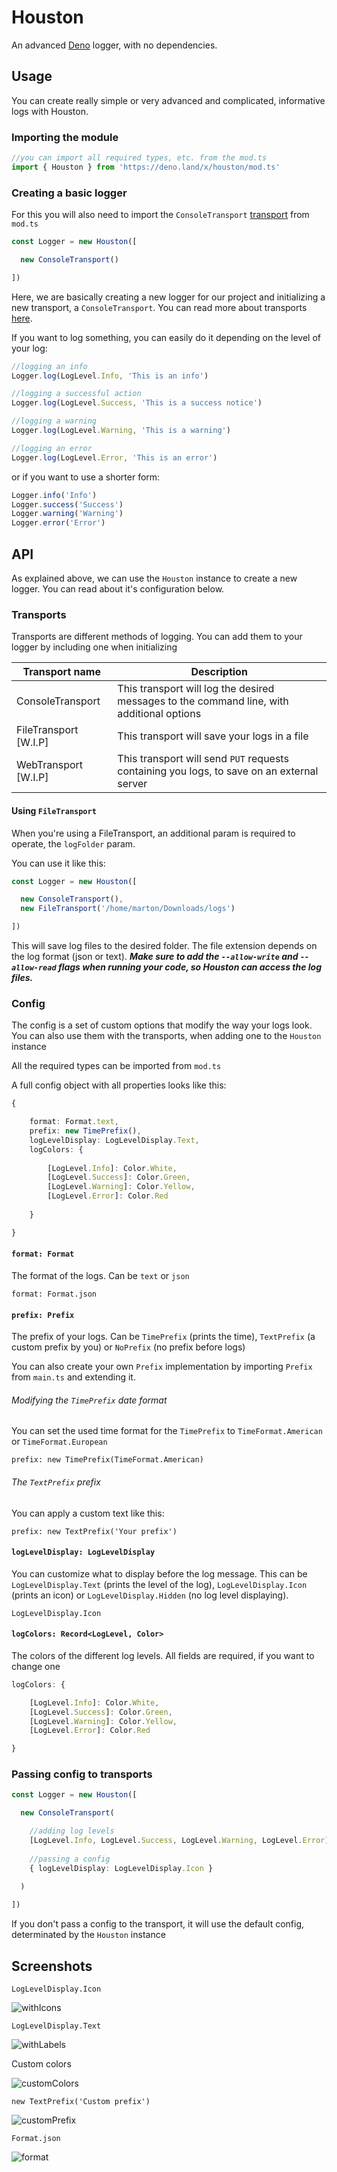 # Houston
An advanced [Deno](https://deno.land) logger, with no dependencies.

## Usage
You can create really simple or very advanced and complicated, informative logs with Houston.

### Importing the module
```ts
//you can import all required types, etc. from the mod.ts
import { Houston } from 'https://deno.land/x/houston/mod.ts'
```

### Creating a basic logger
For this you will also need to import the `ConsoleTransport` [transport](#transports) from `mod.ts`
```ts
const Logger = new Houston([

  new ConsoleTransport()

])
```
Here, we are basically creating a new logger for our project and initializing a new transport, a `ConsoleTransport`. You can read more about transports [here](#transports).

If you want to log something, you can easily do it depending on the level of your log:
```ts
//logging an info
Logger.log(LogLevel.Info, 'This is an info')

//logging a successful action
Logger.log(LogLevel.Success, 'This is a success notice')

//logging a warning
Logger.log(LogLevel.Warning, 'This is a warning')

//logging an error
Logger.log(LogLevel.Error, 'This is an error')
```

or if you want to use a shorter form:

```ts
Logger.info('Info')
Logger.success('Success')
Logger.warning('Warning')
Logger.error('Error')
```

## API
As explained above, we can use the `Houston` instance to create a new logger. You can read about it's configuration below.

### Transports
Transports are different methods of logging. You can add them to your logger by including one when initializing

|   Transport name       |   Description |
|------------------------|---------------|
|   ConsoleTransport     |  This transport will log the desired messages to the command line, with additional options   |
|   FileTransport [W.I.P]|  This transport will save your logs in a file    |
|   WebTransport [W.I.P] |  This transport will send `PUT` requests containing you logs, to save on an external server  |

#### Using `FileTransport`
When you're using a FileTransport, an additional param is required to operate, the `logFolder` param.

You can use it like this:
```ts
const Logger = new Houston([

  new ConsoleTransport(),
  new FileTransport('/home/marton/Downloads/logs')

])
```
This will save log files to the desired folder. The file extension depends on the log format (json or text).
***Make sure to add the `--allow-write` and `--allow-read` flags when running your code, so Houston can access the log files.***

### Config
The config is a set of custom options that modify the way your logs look. You can also use them with the transports, when adding one to the `Houston` instance

All the required types can be imported from `mod.ts`

A full config object with all properties looks like this:
```ts
{

    format: Format.text,
    prefix: new TimePrefix(),
    logLevelDisplay: LogLevelDisplay.Text,
    logColors: {
    
        [LogLevel.Info]: Color.White,
        [LogLevel.Success]: Color.Green,
        [LogLevel.Warning]: Color.Yellow,
        [LogLevel.Error]: Color.Red
    
    }

}
```

#### `format: Format`
The format of the logs. Can be `text` or `json`

`format: Format.json`

#### `prefix: Prefix`
The prefix of your logs. Can be `TimePrefix` (prints the time), `TextPrefix` (a custom prefix by you) or `NoPrefix` (no prefix before logs)

You can also create your own `Prefix` implementation by importing `Prefix` from `main.ts` and extending it.

###### Modifying the `TimePrefix` date format
You can set the used time format for the `TimePrefix` to `TimeFormat.American` or `TimeFormat.European`

`prefix: new TimePrefix(TimeFormat.American)`

###### The `TextPrefix` prefix
You can apply a custom text like this:

`prefix: new TextPrefix('Your prefix')`

#### `logLevelDisplay: LogLevelDisplay`
You can customize what to display before the log message. This can be `LogLevelDisplay.Text` (prints the level of the log), `LogLevelDisplay.Icon` (prints an icon) or `LogLevelDisplay.Hidden` (no log level displaying).

`LogLevelDisplay.Icon`

#### `logColors: Record<LogLevel, Color>`
The colors of the different log levels. All fields are required, if you want to change one

```ts
logColors: {

    [LogLevel.Info]: Color.White,
    [LogLevel.Success]: Color.Green,
    [LogLevel.Warning]: Color.Yellow,
    [LogLevel.Error]: Color.Red

}
```

### Passing config to transports
```ts
const Logger = new Houston([

  new ConsoleTransport(

    //adding log levels
    [LogLevel.Info, LogLevel.Success, LogLevel.Warning, LogLevel.Error],
    
    //passing a config
    { logLevelDisplay: LogLevelDisplay.Icon }
  
  )

])
```
If you don't pass a config to the transport, it will use the default config, determinated by the `Houston` instance

## Screenshots
`LogLevelDisplay.Icon`

![withIcons](./screenshots/logs_with_icons.png)

`LogLevelDisplay.Text`

![withLabels](./screenshots/logs_with_labels.png)

Custom colors

![customColors](./screenshots/custom_colors.png)

`new TextPrefix('Custom prefix')`

![customPrefix](./screenshots/custom_prefix.png)

`Format.json`

![format](./screenshots/json_format.png)